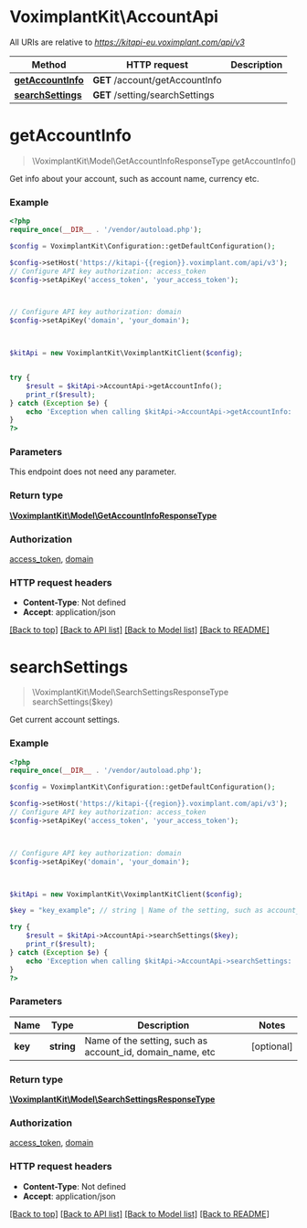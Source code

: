 # VoximplantKit\AccountApi

All URIs are relative to *https://kitapi-eu.voximplant.com/api/v3*

Method | HTTP request | Description
------------- | ------------- | -------------
[**getAccountInfo**](AccountApi.md#getAccountInfo) | **GET** /account/getAccountInfo | 
[**searchSettings**](AccountApi.md#searchSettings) | **GET** /setting/searchSettings | 


# **getAccountInfo**
> \VoximplantKit\Model\GetAccountInfoResponseType getAccountInfo()



Get info about your account, such as account name, currency etc.

### Example
```php
<?php
require_once(__DIR__ . '/vendor/autoload.php');

$config = VoximplantKit\Configuration::getDefaultConfiguration();

$config->setHost('https://kitapi-{{region}}.voximplant.com/api/v3');
// Configure API key authorization: access_token
$config->setApiKey('access_token', 'your_access_token');



// Configure API key authorization: domain
$config->setApiKey('domain', 'your_domain');



$kitApi = new VoximplantKit\VoximplantKitClient($config);


try {
    $result = $kitApi->AccountApi->getAccountInfo();
    print_r($result);
} catch (Exception $e) {
    echo 'Exception when calling $kitApi->AccountApi->getAccountInfo: ', $e->getMessage(), PHP_EOL;
}
?>
```

### Parameters
This endpoint does not need any parameter.

### Return type

[**\VoximplantKit\Model\GetAccountInfoResponseType**](../Model/GetAccountInfoResponseType.md)

### Authorization

[access_token](../../README.md#access_token), [domain](../../README.md#domain)

### HTTP request headers

 - **Content-Type**: Not defined
 - **Accept**: application/json

[[Back to top]](#) [[Back to API list]](../../README.md#documentation-for-api-endpoints) [[Back to Model list]](../../README.md#documentation-for-models) [[Back to README]](../../README.md)

# **searchSettings**
> \VoximplantKit\Model\SearchSettingsResponseType searchSettings($key)



Get current account settings.

### Example
```php
<?php
require_once(__DIR__ . '/vendor/autoload.php');

$config = VoximplantKit\Configuration::getDefaultConfiguration();

$config->setHost('https://kitapi-{{region}}.voximplant.com/api/v3');
// Configure API key authorization: access_token
$config->setApiKey('access_token', 'your_access_token');



// Configure API key authorization: domain
$config->setApiKey('domain', 'your_domain');



$kitApi = new VoximplantKit\VoximplantKitClient($config);

$key = "key_example"; // string | Name of the setting, such as account_id, domain_name, etc

try {
    $result = $kitApi->AccountApi->searchSettings($key);
    print_r($result);
} catch (Exception $e) {
    echo 'Exception when calling $kitApi->AccountApi->searchSettings: ', $e->getMessage(), PHP_EOL;
}
?>
```

### Parameters

Name | Type | Description  | Notes
------------- | ------------- | ------------- | -------------
 **key** | **string**| Name of the setting, such as account_id, domain_name, etc | [optional]

### Return type

[**\VoximplantKit\Model\SearchSettingsResponseType**](../Model/SearchSettingsResponseType.md)

### Authorization

[access_token](../../README.md#access_token), [domain](../../README.md#domain)

### HTTP request headers

 - **Content-Type**: Not defined
 - **Accept**: application/json

[[Back to top]](#) [[Back to API list]](../../README.md#documentation-for-api-endpoints) [[Back to Model list]](../../README.md#documentation-for-models) [[Back to README]](../../README.md)

